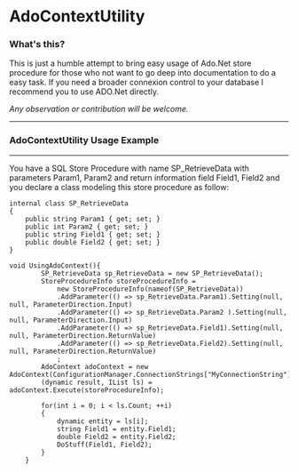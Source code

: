 # AdoContextUtility

### What's this?
This is just a humble attempt to bring easy usage of Ado.Net store procedure for those who not want to go deep into documentation to do a easy task. If you need a broader connexion control to your database I recommend you to use ADO.Net directly.

_Any observation or contribution will be welcome._
***

### AdoContextUtility Usage Example
***
You have a SQL Store Procedure with name SP_RetrieveData with parameters Param1, Param2 and return information field Field1, Field2 and you declare a class modeling this store procedure as follow:

    internal class SP_RetrieveData
    {
        public string Param1 { get; set; }
        public int Param2 { get; set; }
        public string Field1 { get; set; }
        public double Field2 { get; set; }
    }

    void UsingAdoContext(){
            SP_RetrieveData sp_RetrieveData = new SP_RetrieveData();
            StoreProcedureInfo storeProcedureInfo =
                new StoreProcedureInfo(nameof(SP_RetrieveData))
                .AddParameter(() => sp_RetrieveData.Param1).Setting(null, null, ParameterDirection.Input)
                .AddParameter(() => sp_RetrieveData.Param2 ).Setting(null, null, ParameterDirection.Input)
                .AddParameter(() => sp_RetrieveData.Field1).Setting(null, null, ParameterDirection.ReturnValue)
                .AddParameter(() => sp_RetrieveData.Field2).Setting(null, null, ParameterDirection.ReturnValue)
                ;
            AdoContext adoContext = new AdoContext(ConfigurationManager.ConnectionStrings["MyConnectionString"].ConnectionString);
            (dynamic result, IList ls) = adoContext.Execute(storeProcedureInfo);

            for(int i = 0; i < ls.Count; ++i)
            {
                dynamic entity = ls[i];
                string Field1 = entity.Field1;
                double Field2 = entity.Field2;
                DoStuff(Field1, Field2);
            }
        }
